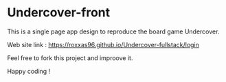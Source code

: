 # Undercover-front

This is a single page app design to reproduce the board game Undercover.

Web site link : https://roxxas96.github.io/Undercover-fullstack/login

Feel free to fork this project and improove it.

Happy coding !

